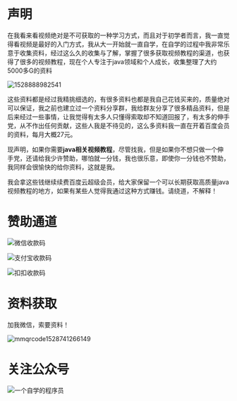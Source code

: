 # 声明



在我看来看视频绝对是不可获取的一种学习方式，而且对于初学者而言，我一直觉得看视频是最好的入门方式，我从大一开始就一直自学，在自学的过程中我非常乐意于收集资料，经过这么久的收集与了解，掌握了很多获取视频教程的渠道，也获得了很多的视频教程，现在个人专注于java领域和个人成长，收集整理了大约5000多G的资料



![1528888982541](../MyJava/assets/1528888982541.png)

这些资料都是经过我精挑细选的，有很多资料也都是我自己花钱买来的，质量绝对可以保证，我之前也建立过一个资料分享群，我给群友分享了很多精品资料，但是后来经过一些事情，让我觉得有太多人只懂得索取却不知道回报了，有太多的伸手党，从不作出任何贡献，这些人我是不待见的，这么多资料我一直在开着百度会员的资料，每月大概27元。



现声明，如果你需要**java相关视频教程**，尽管找我，但是如果你不想只做一个伸手党，还请给我少许赞助，哪怕就一分钱，我也很乐意，即使你一分钱也不赞助，我同样会很愉快的给你资料，这就是我。



我会拿这些钱继续续费百度云超级会员，给大家保留一个可以长期获取高质量java视频教程的地方，如果有某些人觉得我通过这种方式赚钱。请绕道，不解释！





# 赞助通道

![微信收款码](../MyJava/assets/%E5%BE%AE%E4%BF%A1%E6%94%B6%E6%AC%BE%E7%A0%81-1528889651921.png)

![支付宝收款码](../MyJava/assets/%E6%94%AF%E4%BB%98%E5%AE%9D%E6%94%B6%E6%AC%BE%E7%A0%81.jpg)





![扣扣收款码](../MyJava/assets/%E6%89%A3%E6%89%A3%E6%94%B6%E6%AC%BE%E7%A0%81.png)



# 资料获取

加我微信，索要资料！



![mmqrcode1528741266149](../MyJava/assets/mmqrcode1528741266149.png)





# 关注公众号

![一个自学的程序员](../MyJava/assets/%E4%B8%80%E4%B8%AA%E8%87%AA%E5%AD%A6%E7%9A%84%E7%A8%8B%E5%BA%8F%E5%91%98.jpg)



























